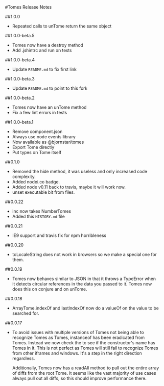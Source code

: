 #Tomes Release Notes

##1.0.0
 * Repeated calls to unTome return the same object

##1.0.0-beta.5
 * Tomes now have a destroy method
 * Add .jshintrc and run on tests

##1.0.0-beta.4
 * Update `README.md` to fix first link

##1.0.0-beta.3
 * Update `README.md` to point to this fork

##1.0.0-beta.2
 * Tomes now have an unTome method
 * Fix a few lint errors in tests

##1.0.0-beta.1
 * Remove component.json
 * Always use node events library
 * Now available as @bjornstar/tomes
 * Export Tome directly
 * Put types on Tome itself

##0.1.0
 * Removed the hide method, it was useless and only increased code complexity.
 * Added nodei.co badge.
 * Added node v0.11 back to travis, maybe it will work now.
 * unset executable bit from files.

##0.0.22
 * inc now takes NumberTomes
 * Added this `HISTORY.md` file

##0.0.21
 * IE9 support and travis fix for npm horribleness

##0.0.20
 * toLocaleString does not work in browsers so we make a special one for them.

##0.0.19
 * Tomes now behaves similar to JSON in that it throws a TypeError when it detects circular
   references in the data you passed to it. Tomes now does this on conjure and on unTome.

##0.0.18
 * ArrayTome.indexOf and lastIndexOf now do a valueOf on the value to be searched for.

##0.0.17
 * To avoid issues with multiple versions of Tomes not being able to recognize Tomes as Tomes,
   instanceof has been eradicated from Tomes. Instead we now check the to see if the constructor's
   name has Tomes in it. This is not perfect as Tomes will still fail to recognize Tomes from other
   iframes and windows. It's a step in the right direction regardless.

   Additionally, Tomes now has a readAll method to pull out the entire array of diffs from the root
   Tome. It seems like the vast majority of use cases always pull out all diffs, so this should
   improve performance there.

